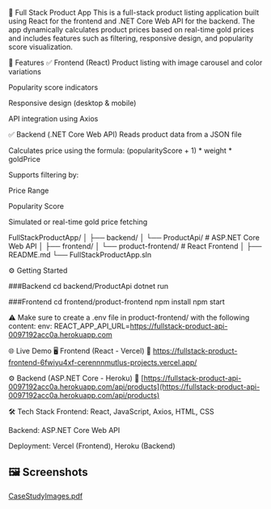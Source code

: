 💍 Full Stack Product App
This is a full-stack product listing application built using React for the frontend and .NET Core Web API for the backend. The app dynamically calculates product prices based on real-time gold prices and includes features such as filtering, responsive design, and popularity score visualization.

🚀 Features
✅ Frontend (React)
Product listing with image carousel and color variations

Popularity score indicators

Responsive design (desktop & mobile)

API integration using Axios

✅ Backend (.NET Core Web API)
Reads product data from a JSON file

Calculates price using the formula:
(popularityScore + 1) * weight * goldPrice

Supports filtering by:

Price Range

Popularity Score

Simulated or real-time gold price fetching


FullStackProductApp/
│
├── backend/
│   └── ProductApi/       # ASP.NET Core Web API
│
├── frontend/
│   └── product-frontend/ # React Frontend
│
├── README.md
└── FullStackProductApp.sln


⚙️ Getting Started

###Backend
cd backend/ProductApi
dotnet run

###Frontend
cd frontend/product-frontend
npm install
npm start

⚠️ Make sure to create a .env file in product-frontend/ with the following content:
env:
REACT_APP_API_URL=https://fullstack-product-api-0097192acc0a.herokuapp.com

🌐 Live Demo
🖥️ Frontend (React - Vercel)
🔗 https://fullstack-product-frontend-6fwiyu4xf-cerennnmutlus-projects.vercel.app/

⚙️ Backend (ASP.NET Core - Heroku)
🔗 [https://fullstack-product-api-0097192acc0a.herokuapp.com/api/products](https://fullstack-product-api-0097192acc0a.herokuapp.com/api/products)

🛠 Tech Stack
Frontend: React, JavaScript, Axios, HTML, CSS

Backend: ASP.NET Core Web API

Deployment: Vercel (Frontend), Heroku (Backend)

## 🖼️ Screenshots
[CaseStudyImages.pdf](https://github.com/user-attachments/files/21119248/CaseStudyImages.pdf)

